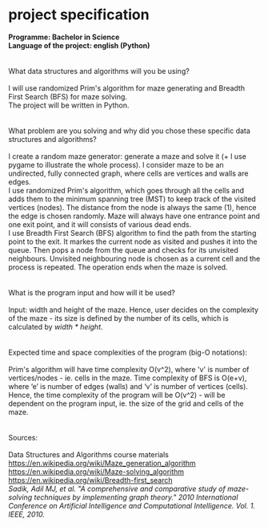 # project specification
**Programme: Bachelor in Science <br/>
Language of the project: english (Python) <br/>**
<br/>
<br/>
What data structures and algorithms will you be using? <br/>
<br/>
I will use randomized Prim's algorithm for maze generating and Breadth First Search (BFS) for maze solving. <br/>
The project will be written in Python. <br/>
<br/>
<br/>
What problem are you solving and why did you chose these specific data structures and algorithms?<br/>
<br/>
I create a random maze generator: generate a maze and solve it (+ I use pygame to illustrate the whole process). I consider maze to be an undirected, fully connected graph, where cells are vertices and walls are edges.<br/>
I use randomized Prim's algorithm, which goes through all the cells and adds them to the minimum spanning tree (MST) to keep track of the visited vertices (nodes). The distance from the node is always the same (1), hence the edge is chosen randomly. 
Maze will always have one entrance point and one exit point, and it will consists of various dead ends. <br/>
I use Breadth First Search (BFS) algorithm to find the path from the starting point to the exit. It markes the current node as visited and pushes it into the queue. Then pops a node from the queue and checks for its unvisited neighbours. Unvisited neighbouring node is chosen as a current cell and the process is repeated. The operation ends when the maze is solved.  <br/>
<br/>
<br/>
What is the program input and how will it be used?<br/>
<br/>
Input: width and height of the maze. Hence, user decides on the complexity of the maze - its size is defined by the number of its cells, which is calculated by *width * height*.  <br/>
<br/>
<br/>
Expected time and space complexities of the program (big-O notations): <br/>
<br/>
Prim's algorithm will have time complexity O(v^2), where 'v' is number of vertices/nodes - ie. cells in the maze. Time complexity of BFS is O(e+v), where ‘e’ is number of edges (walls) and ‘v’ is number of vertices (cells). Hence, the time complexity of the program will be O(v^2) - will be dependent on the program input, ie. the size of the grid and cells of the maze. <br/>
<br/>
<br/>
Sources:<br/>
<br/>
Data Structures and Algorithms course materials <br/>
https://en.wikipedia.org/wiki/Maze_generation_algorithm <br/>
https://en.wikipedia.org/wiki/Maze-solving_algorithm <br/>
https://en.wikipedia.org/wiki/Breadth-first_search <br/>
*Sadik, Adil MJ, et al. "A comprehensive and comparative study of maze-solving techniques by implementing graph theory." 2010 International Conference on Artificial Intelligence and Computational Intelligence. Vol. 1. IEEE, 2010.*
